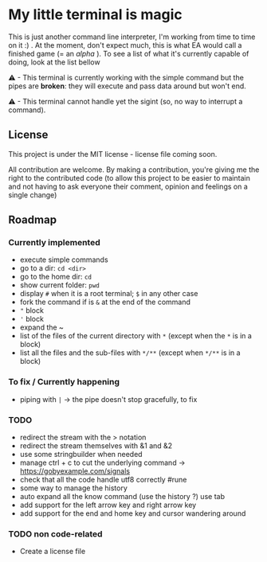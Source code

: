 # My little terminal is magic
This is just another command line interpreter, I'm working from time to time on it :) . At the moment, don't expect much, this is what EA would call a finished game (= an _alpha_ ).
To see a list of what it's currently capable of doing, look at the list bellow

⚠ - This terminal is currently working with the simple command but the pipes are **broken**: they will execute and pass data around but won't end.

⚠ - This terminal cannot handle yet the sigint (so, no way to interrupt a command).

## License
This project is under the MIT license - license file coming soon.

All contribution are welcome. By making a contribution, you're giving me the right to the contributed code (to allow this project to be easier to maintain and not having to ask everyone their comment, opinion and feelings on a single change)

## Roadmap
### Currently implemented
- execute simple commands
- go to a dir: `cd <dir>`
- go to the home dir: `cd`
- show current folder: `pwd`
- display `#` when it is a root terminal; `$` in any other case
- fork the command if is `&` at the end of the command
- `"` block
- `'` block
- expand the ~
- list of the files of the current directory with `*` (except when the `*` is in a block)
- list all the files and the sub-files with `*/**` (except when `*/**` is in a block)

### To fix / Currently happening
- piping with `|` -> the pipe doesn't stop gracefully, to fix

### TODO
- redirect the stream with the > notation
- redirect the stream themselves with &1 and &2
- use some stringbuilder when needed
- manage ctrl + c to cut the underlying command -> https://gobyexample.com/signals
- check that all the code handle utf8 correctly #rune
- some way to manage the history
- auto expand all the know command (use the history ?) use tab
- add support for the left arrow key and right arrow key
- add support for the end and home key and cursor wandering around

### TODO non code-related
- Create a license file
